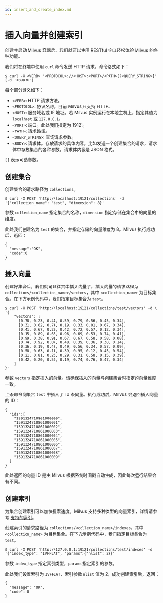 ```yaml
---
id: insert_and_create_index.md
---
```


# 插入向量并创建索引

创建并启动 Milvus 容器后，我们就可以使用 RESTful 接口轻松体验 Milvus 的各种功能。

我们将在终端中使用 `curl` 命令发送 HTTP 请求，命令格式如下：

```shell
$ curl -X <VERB> '<PROTOCOL>://<HOST>:<PORT>/<PATH>[?<QUERY_STRING>]' [-d '<BODY>']
```

每个部分含义如下：
  - `<VERB>`: HTTP 请求方法。
  - `<PROTOCOL>`: 协议名称。目前 Milvus 只支持 HTTP。
  - `<HOST>`: 服务域名或 IP 地址。若 Milvus 实例运行在本地主机上，指定其值为 `localhost` 或 `127.0.0.1`。
  - `<PORT>`: 端口。此处我们指定为 19121。
  - `<PATH>`: 请求路径。
  - `<QUERY_STRING>`: 查询请求参数。
  - `<BODY>`: 请求体。存放请求的具体内容。比如发送一个创建集合的请求，请求体中存放集合的各种参数。请求体内容是 JSON 格式。

<div class="alert note">
<code>[]</code> 表示可选参数。
</div>


## 创建集合

创建集合的请求路径为 `collections`。

```shell
$ curl -X POST 'http://localhost:19121/collections' -d '{"collection_name": "test", "dimension": 8}'
```

参数 `collection_name` 指定集合的名称，`dimension` 指定存储在集合中的向量的维度。

此处我们创建名为 `test` 的集合，并指定存储的向量维度为 8。Milvus 执行成功后，返回：

```shell
{
  "message":"OK",
  "code":0
}
```

## 插入向量

创建好集合后，我们就可以往其中插入向量了。插入向量的请求路径为 `collections/<collection_name>/vectors`，其中 `<collection_name>` 为目标集合。在下方示例代码中，我们指定目标集合为 `test`。

```shell
$ curl -X POST 'http://localhost:19121/collections/test/vectors' -d \
'{ 
    "vectors": [  
      [0.78, 0.23, 0.44, 0.59, 0.79, 0.56, 0.45, 0.34],
      [0.31, 0.62, 0.74, 0.19, 0.33, 0.01, 0.67, 0.34],
      [0.41, 0.67, 0.29, 0.42, 0.72, 0.57, 0.12, 0.34],
      [0.15, 0.89, 0.66, 0.96, 0.69, 0.53, 0.74, 0.41],
      [0.99, 0.38, 0.91, 0.67, 0.67, 0.58, 0.58, 0.08],
      [0.74, 0.92, 0.07, 0.48, 0.39, 0.36, 0.38, 0.14],
      [0.36, 0.19, 0.42, 0.49, 0.56, 0.34, 0.57, 0.09],
      [0.58, 0.63, 0.11, 0.39, 0.95, 0.12, 0.45, 0.54],
      [0.21, 0.81, 0.23, 0.29, 0.31, 0.58, 0.15, 0.39],
      [0.42, 0.20, 0.59, 0.19, 0.74, 0.76, 0.47, 0.34]
    ]   
}'
```

参数 `vectors` 指定插入的向量。请确保插入的向量与创建集合时指定的向量维度一致。

上条命令向集合 `test` 中插入了 10 条向量。执行成功后，Milvus 会返回插入向量的 ID：

```shell
{
  "ids":[
    "1591324710861000000",
    "1591324710861000001",
    "1591324710861000002",
    "1591324710861000003",
    "1591324710861000004",
    "1591324710861000005",
    "1591324710861000006",
    "1591324710861000007",
    "1591324710861000008",
    "1591324710861000009"
  ]
}
```

此处返回的向量 ID 是由 Milvus 根据系统时间戳自动生成，因此每次运行结果会有不同。

## 创建索引

为集合创建索引可以加快搜索速度。Milvus 支持多种类型的向量索引，详情请参考 [支持的索引](index.md)。

创建索引的请求路径为 `collections/<collection_name>/indexes`，其中 `<collection_name>` 为目标集合。在下方示例代码中，我们指定目标集合为 `test`。

```shell
$ curl -X POST 'http://127.0.0.1:19121/collections/test/indexes' -d '{"index_type": "IVFFLAT", "params":{"nlist": 2}}'
```

参数 `index_type` 指定索引类型，`params` 指定索引的参数。

此处我们设置索引为 `IVFFLAT`，索引参数 `nlist` 值为 2。成功创建索引后，返回：

```shell
{
  "message": "OK",
  "code": 0
}
```
